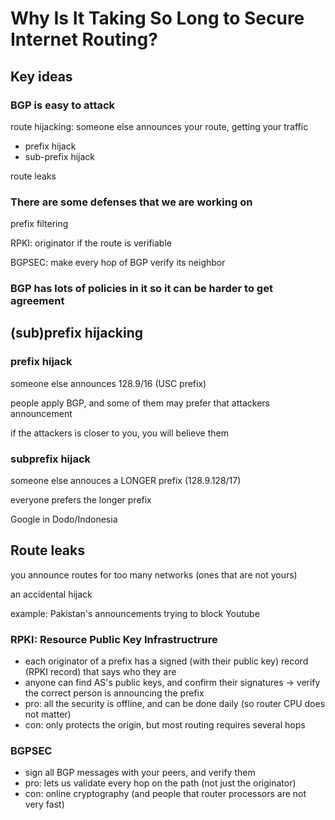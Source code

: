 # Why Is It Taking So Long to Secure Internet Routing?

## Key ideas

### BGP is easy to attack
route hijacking: someone else announces your route, getting your traffic
* prefix hijack
* sub-prefix hijack

route leaks

### There are some defenses that we are working on 

prefix filtering

RPKI: originator if the route is verifiable

BGPSEC: make every hop of BGP verify its neighbor

### BGP has lots of policies in it so it can be harder to get agreement

## (sub)prefix hijacking

### prefix hijack

someone else announces 128.9/16 (USC prefix)

people apply BGP, and some of them may prefer that attackers announcement

if the attackers is closer to you, you will believe them

### subprefix hijack

someone else annouces a LONGER prefix (128.9.128/17)

everyone prefers the longer prefix

Google in Dodo/Indonesia

## Route leaks

you announce routes for too many networks (ones that are not yours)

an accidental hijack

example: Pakistan's announcements trying to block Youtube

### RPKI: Resource Public Key Infrastructrure

* each originator of a prefix has a signed (with their public key) record (RPKI record) that says who they are
* anyone can find AS's public keys, and confirm their signatures -> verify the correct person is announcing the prefix
* pro: all the security is offline, and can be done daily (so router CPU does not matter)
* con: only protects the origin, but most routing requires several hops

### BGPSEC

* sign all BGP messages with your peers, and verify them
* pro: lets us validate every hop on the path (not just the originator)
* con: online cryptography (and people that router processors are not very fast)